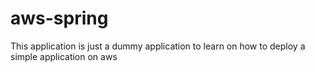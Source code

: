 # aws-spring
This application is just a dummy application to learn on how to deploy a simple application on aws
